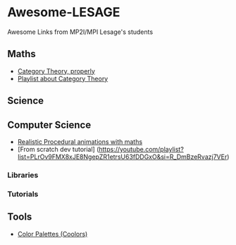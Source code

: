 # Awesome-LESAGE
Awesome Links from MP2I/MPI Lesage's students

## Maths
- [Category Theory, properly](https://www.youtube.com/watch?v=yAi3XWCBkDo&pp=ygUPY2F0ZWdvcnkgdGhlb3J5)
- [Playlist about Category Theory](https://youtube.com/playlist?list=PLVFrD1dmDdvcjCQDPhExqP56jqxp0Ssn_&feature=shared)
## Science

## Computer Science
- [Realistic Procedural animations with maths](https://www.youtube.com/watch?v=KPoeNZZ6H4s)
- [From scratch dev tutorial] (https://youtube.com/playlist?list=PLrOv9FMX8xJE8NgepZR1etrsU63fDDGxO&si=R_DmBzeRvazj7VEr)
### Libraries

### Tutorials

## Tools
- [Color Palettes (Coolors)](https://coolors.co/generate)
